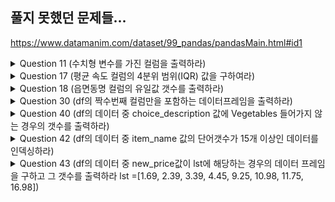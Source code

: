 ## 풀지 못했던 문제들...
https://www.datamanim.com/dataset/99_pandas/pandasMain.html#id1

<details>
  <summary>Question 11 (수치형 변수를 가진 컬럼을 출력하라)</summary>
  <pre>
    DataFrame.<a href="https://pandas.pydata.org/docs/reference/api/pandas.DataFrame.select_dtypes.html" target="_blank">select_dtypes()</a>
  </pre>
</details>

<details>
  <summary>Question 17 (평균 속도 컬럼의 4분위 범위(IQR) 값을 구하여라)</summary>
  <pre>
    DataFrame.<a href="https://pandas.pydata.org/docs/reference/api/pandas.DataFrame.quantile.html" target="_blank">quantile()</a>
  </pre>
</details>

<details>
  <summary>Question 18 (읍면동명 컬럼의 유일값 갯수를 출력하라)</summary>
  <pre>
    DataFrame.<a href="https://pandas.pydata.org/docs/reference/api/pandas.DataFrame.nunique.html" target="_blank">nunique()</a>
  </pre>
</details>

<details>
  <summary>Question 30 (df의 짝수번째 컬럼만을 포함하는 데이터프레임을 출력하라)</summary>
  <pre>
    <a href="https://blog.wonkyunglee.io/3" target="_blank">Python Extended Slice(::)</a>
  </pre>
</details>

<details>
  <summary>Question 40 (df의 데이터 중 choice_description 값에 Vegetables 들어가지 않는 경우의 갯수를 출력하라)</summary>
  <pre>
    Python <a href="http://daplus.net/python-%ED%8C%8C%EC%9D%B4%EC%8D%AC%EC%9D%98-%EB%AC%BC%EA%B2%B0%ED%91%9C-%EC%97%B0%EC%82%B0%EC%9E%90/">물결표(~) 연산자</a>
  </pre>
</details>

<details>
  <summary>Question 42 (df의 데이터 중 item_name 값의 단어갯수가 15개 이상인 데이터를 인덱싱하라)</summary>
  <pre>
    Series.str.<a href="https://pandas.pydata.org/docs/reference/api/pandas.Series.str.len.html">len()</a>
  </pre>
</details>

<details>
  <summary>
    Question 43 (df의 데이터 중 new_price값이 lst에 해당하는 경우의 데이터 프레임을 구하고 그 갯수를 출력하라 lst =[1.69, 2.39, 3.39, 4.45, 9.25, 10.98, 11.75, 16.98])       </summary>
  <pre>
    DataFrame.<a href="https://pandas.pydata.org/docs/reference/api/pandas.DataFrame.isin.html">isin()</a>
    <a href="https://www.delftstack.com/ko/howto/python-pandas/pandas-display-dataframe-in-a-table-style/">display()</a>
  </pre>
</details>
